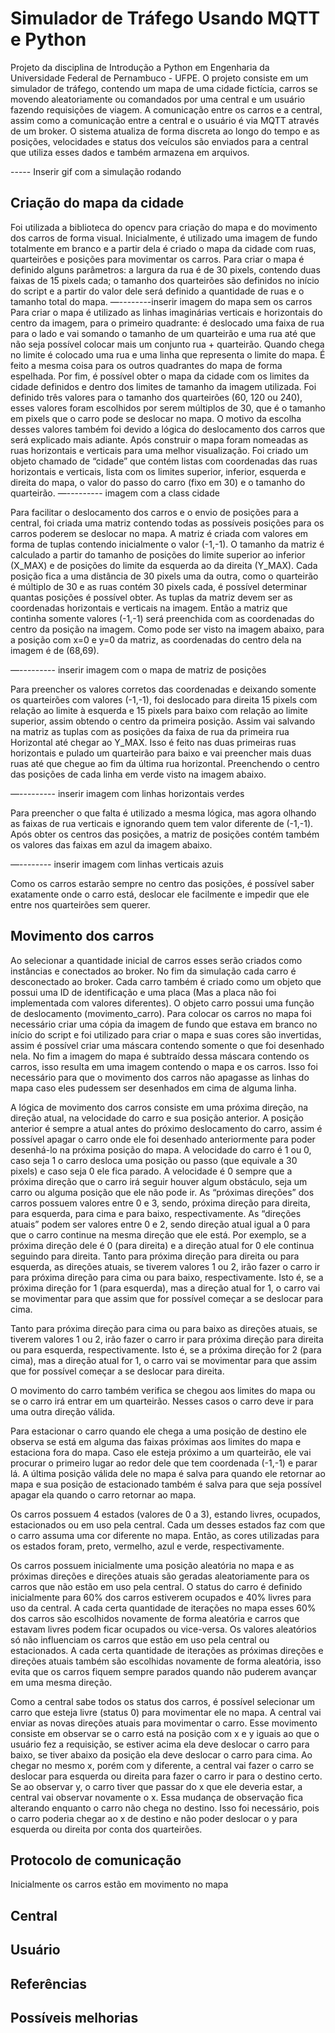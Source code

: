 # Simulador de Tráfego Usando MQTT e Python
Projeto da disciplina de Introdução a Python em Engenharia da Universidade Federal de Pernambuco - UFPE. O projeto consiste em um simulador de tráfego, contendo um mapa de uma cidade fictícia, carros se movendo aleatoriamente ou comandados por uma central e um usuário fazendo requisições de viagem. A comunicação entre os carros e a central, assim como a comunicação entre a central e o usuário é via MQTT através de um broker. O sistema atualiza de forma discreta ao longo do tempo e as posições, velocidades e status dos veículos são enviados para a central que utiliza esses dados e também armazena em arquivos.

----- Inserir gif com a simulação rodando

## Criação do mapa da cidade
Foi utilizada a biblioteca do opencv para criação do mapa e do movimento dos carros de forma visual. Inicialmente, é utilizado uma imagem de fundo totalmente em branco e a partir dela é criado o mapa da cidade com ruas, quarteirões e posições para movimentar os carros. Para criar o mapa é definido alguns parâmetros: a largura da rua é de 30 pixels, contendo duas faixas de 15 pixels cada; o tamanho dos quarteirões são definidos no início do script e a partir do valor dele será definido a quantidade de ruas e o tamanho total do mapa.
—--------inserir imagem do mapa sem os carros
Para criar o mapa é utilizado as linhas imaginárias verticais e horizontais do centro da imagem, para o primeiro quadrante: é deslocado uma faixa de rua para o lado e vai somando o tamanho de um quarteirão e uma rua até que não seja possível colocar mais um conjunto rua + quarteirão. Quando chega no limite é colocado uma rua e uma linha que representa o limite do mapa. É feito a mesma coisa para os outros quadrantes do mapa de forma espelhada. Por fim, é possível obter o mapa da cidade com os limites da cidade definidos e dentro dos limites de tamanho da imagem utilizada.
Foi definido três valores para o tamanho dos quarteirões (60, 120 ou 240), esses valores foram escolhidos por serem múltiplos de 30, que é o tamanho em pixels que o carro pode se deslocar no mapa. O motivo da escolha desses valores também foi devido a lógica do deslocamento dos carros que será explicado mais adiante.
Após construir o mapa foram nomeadas as ruas horizontais e verticais para uma melhor visualização.
Foi criado um objeto chamado de “cidade” que contém listas com coordenadas das ruas horizontais e verticais, lista com os limites superior, inferior, esquerda e direita do mapa, o valor do passo do carro (fixo em 30) e o tamanho do quarteirão.
—--------- imagem com a class cidade

Para facilitar o deslocamento dos carros e o envio de posições para a central, foi criada uma matriz contendo todas as possíveis posições para os carros poderem se deslocar no mapa.
A matriz é criada com valores em forma de tuplas contendo inicialmente o valor (-1,-1). O tamanho da matriz é calculado a partir do tamanho de posições do limite superior ao inferior (X_MAX) e de posições do limite da esquerda ao da direita (Y_MAX). Cada posição fica a uma distância de 30 pixels uma da outra, como o quarteirão é múltiplo de 30 e as ruas contém 30 pixels cada, é possível determinar quantas posições é possível obter.
As tuplas da matriz devem ser as coordenadas horizontais e verticais na imagem. Então a matriz que continha somente valores (-1,-1) será preenchida com as coordenadas do centro da posição na imagem. Como pode ser visto na imagem abaixo, para a posição com x=0 e y=0 da matriz, as coordenadas do centro dela na imagem é de (68,69). 

—--------- inserir imagem com o mapa de matriz de posições

Para preencher os valores corretos das coordenadas e deixando somente os quarteirões com valores (-1,-1), foi deslocado para direita 15 pixels com relação ao limite à esquerda e 15 pixels para baixo com relação ao limite superior, assim obtendo o centro da primeira posição. Assim vai salvando na matriz as tuplas com as posições da faixa de rua da primeira rua Horizontal até chegar ao Y_MAX. Isso é feito nas duas primeiras ruas horizontais e pulado um quarteirão para baixo e vai preencher mais duas ruas até que chegue ao fim da última rua horizontal. Preenchendo o centro das posições de cada linha em verde visto na imagem abaixo.

—--------- inserir imagem com linhas horizontais verdes

Para preencher o que falta é utilizado a mesma lógica, mas agora olhando as faixas de rua verticais e ignorando quem tem valor diferente de (-1,-1). Após obter os centros das posições, a matriz de posições contém também os valores das faixas em azul da imagem abaixo.

—-------- inserir imagem com linhas verticais azuis

Como os carros estarão sempre no centro das posições, é possível saber exatamente onde o carro está, deslocar ele facilmente e impedir que ele entre nos quarteirões sem querer.

## Movimento dos carros
Ao selecionar a quantidade inicial de carros esses serão criados como instâncias e conectados ao broker. No fim da simulação cada carro é desconectado ao broker. Cada carro também é criado como um objeto que possui uma ID de identificação e uma placa (Mas a placa não foi implementada com valores diferentes). O objeto carro possui uma função de deslocamento (movimento_carro).
Para colocar os carros no mapa foi necessário criar uma cópia da imagem de fundo que estava em branco no início do script e foi utilizado para criar o mapa e suas cores são invertidas, assim é possível criar uma máscara contendo somente o que foi desenhado nela. No fim a imagem do mapa é subtraído dessa máscara contendo os carros, isso resulta em uma imagem contendo o mapa e os carros. Isso foi necessário para que o movimento dos carros não apagasse as linhas do mapa caso eles pudessem ser desenhados em cima de alguma linha.

A lógica de movimento dos carros consiste em uma próxima direção, na direção atual, na velocidade do carro e sua posição anterior. A posição anterior é sempre a atual antes do próximo deslocamento do carro, assim é possível apagar o carro onde ele foi desenhado anteriormente para poder desenhá-lo na próxima posição do mapa. A velocidade do carro é 1 ou 0, caso seja 1 o carro desloca uma posição ou passo (que equivale a 30 pixels) e caso seja 0 ele fica parado. A velocidade é 0 sempre que a próxima direção que o carro irá seguir houver algum obstáculo, seja um carro ou alguma posição que ele não pode ir. As “próximas direções” dos carros possuem valores entre 0 e 3, sendo, próxima direção para direita, para esquerda, para cima e para baixo, respectivamente. As “direções atuais” podem ser valores entre 0 e 2, sendo direção atual igual a 0 para que o carro continue na mesma direção que ele está. Por exemplo, se a próxima direção dele é 0 (para direita) e a direção atual for 0 ele continua seguindo para direita. Tanto para próxima direção para direita ou para esquerda, as direções atuais, se tiverem valores 1 ou 2, irão fazer o carro ir para próxima direção para cima ou para baixo, respectivamente. Isto é, se a próxima direção for 1 (para esquerda), mas a direção atual for 1, o carro vai se movimentar para que assim que for possível começar a se deslocar para cima. 

Tanto para próxima direção para cima ou para baixo as direções atuais, se tiverem valores 1 ou 2, irão fazer o carro ir para próxima direção para direita ou para esquerda, respectivamente. Isto é, se a próxima direção for 2 (para cima), mas a direção atual for 1, o carro vai se movimentar para que assim que for possível começar a se deslocar para direita.

O movimento do carro também verifica se chegou aos limites do mapa ou se o carro irá entrar em um quarteirão. Nesses casos o carro deve ir para uma outra direção válida.

Para estacionar o carro quando ele chega a uma posição de destino ele observa se está em alguma das faixas próximas aos limites do mapa e estaciona fora do mapa. Caso ele esteja próximo a um quarteirão, ele vai procurar o primeiro lugar ao redor dele que tem coordenada (-1,-1) e parar lá. A última posição válida dele no mapa é salva para quando ele retornar ao mapa e sua posição de estacionado também é salva para que seja possível apagar ela quando o carro retornar ao mapa.

Os carros possuem 4 estados (valores de 0 a 3), estando livres, ocupados, estacionados ou em uso pela central. Cada um desses estados faz com que o carro assuma uma cor diferente no mapa. Então, as cores utilizadas para os estados foram, preto, vermelho, azul e verde, respectivamente.

Os carros possuem inicialmente uma posição aleatória no mapa e as próximas direções e direções atuais são geradas aleatoriamente para os carros que não estão em uso pela central. O status do carro é definido inicialmente para 60% dos carros estiverem ocupados e 40% livres para uso da central. A cada certa quantidade de iterações no mapa esses 60% dos carros são escolhidos novamente de forma aleatória e carros que estavam livres podem ficar ocupados ou vice-versa. Os valores aleatórios só não influenciam os carros que estão em uso pela central ou estacionados. A cada certa quantidade de iterações as próximas direções e direções atuais também são escolhidas novamente de forma aleatória, isso evita que os carros fiquem sempre parados quando não puderem avançar em uma mesma direção.

Como a central sabe todos os status dos carros, é possível selecionar um carro que esteja livre (status 0) para movimentar ele no mapa. A central vai enviar as novas direções atuais para movimentar o carro. Esse movimento consiste em observar se o carro está na posição com x e y iguais ao que o usuário fez a requisição, se estiver acima ela deve deslocar o carro para baixo, se tiver abaixo da posição ela deve deslocar o carro para cima. Ao chegar no mesmo x, porém com y diferente, a central vai fazer o carro se deslocar para esquerda ou direita para fazer o carro ir para o destino certo. Se ao observar y, o carro tiver que passar do x que ele deveria estar, a central vai observar novamente o x. Essa mudança de observação fica alterando enquanto o carro não chega no destino. Isso foi necessário, pois o carro poderia chegar ao x de destino e não poder deslocar o y para esquerda ou direita por conta dos quarteirões.



## Protocolo de comunicação
Inicialmente os carros estão em movimento no mapa 

## Central

## Usuário

## Referências

## Possíveis melhorias
